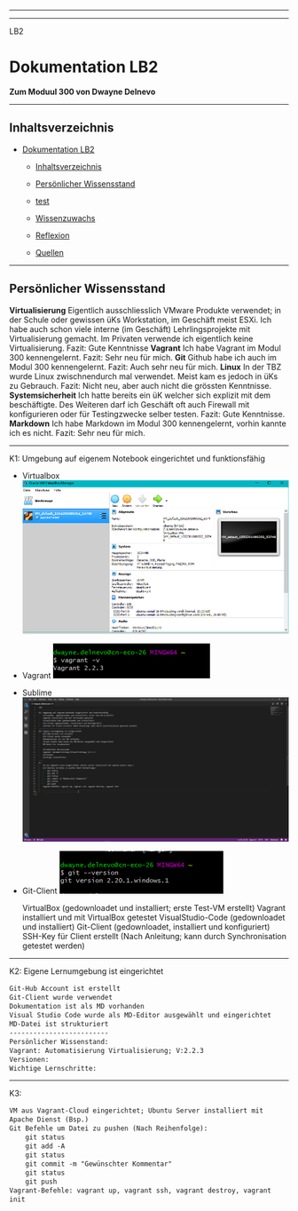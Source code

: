 ***
***
LB2
# Dokumentation LB2
**Zum Moduul 300 von Dwayne Delnevo**
***
## Inhaltsverzeichnis
- [Dokumentation LB2](#dokumentation-lb2)
  - [Inhaltsverzeichnis](#inhaltsverzeichnis)
  - [Persönlicher Wissensstand](#pers%C3%B6nlicher-wissensstand)
  - [test](#test)
  
  - [Wissenzuwachs](#wissenzuwachs)
  - [Reflexion](#reflexion)
  - [Quellen](#quellen)
  

***
## Persönlicher Wissensstand
**Virtualisierung**
Eigentlich ausschliesslich VMware Produkte verwendet; in der Schule oder gewissen üKs Workstation, im Geschäft meist ESXi. Ich habe auch schon viele interne (im Geschäft) Lehrlingsprojekte mit Virtualisierung gemacht. Im Privaten verwende ich eigentlich keine Virtualisierung. 
Fazit: Gute Kenntnisse
**Vagrant**
Ich habe Vagrant im Modul 300 kennengelernt.
Fazit: Sehr neu für mich.
**Git**
Github habe ich auch im Modul 300 kennengelernt.
Fazit: Auch sehr neu für mich.
**Linux**
In der TBZ wurde Linux zwischnendurch mal verwendet. Meist kam es jedoch in üKs zu Gebrauch.
Fazit: Nicht neu, aber auch nicht die grössten Kenntnisse.
**Systemsicherheit**
Ich hatte bereits ein üK welcher sich explizit mit dem beschäftigte. Des Weiteren darf ich Geschäft oft auch Firewall mit konfigurieren oder für Testingzwecke selber testen.
Fazit: Gute Kenntnisse.
**Markdown**
Ich habe Markdown im Modul 300 kennengelernt, vorhin kannte ich es nicht.
Fazit: Sehr neu für mich.

***


K1: Umgebung auf eigenem Notebook eingerichtet und funktionsfähig

* Virtualbox
![VirtualBox](VirtualBox.PNG)

* Vagrant
![Vagrant](Vagrant.PNG)

* Sublime
![VisualStudio](VisualStudio.PNG)

* Git-Client
![Git-Client](Git-Client.PNG)

    VirtualBox  (gedownloadet und installiert; erste Test-VM erstellt)
    Vagrant installiert und mit VirtualBox getestet 
    VisualStudio-Code (gedownloadet und installiert)
    Git-Client (gedownloadet, installiert und konfiguriert)
    SSH-Key für Client erstellt (Nach Anleitung; kann durch Synchronisation getestet werden)
----------------------------------------
K2: Eigene Lernumgebung ist eingerichtet

    Git-Hub Account ist erstellt 
    Git-Client wurde verwendet
    Dokumentation ist als MD vorhanden
    Visual Studio Code wurde als MD-Editor ausgewählt und eingerichtet
    MD-Datei ist strukturiert
    -------------------------
    Persönlicher Wissenstand:
    Vagrant: Automatisierung Virtualisierung; V:2.2.3
    Versionen:
    Wichtige Lernschritte:
----
K3:

    VM aus Vagrant-Cloud eingerichtet; Ubuntu Server installiert mit Apache Dienst (Bsp.)
    Git Befehle um Datei zu pushen (Nach Reihenfolge):
        git status
        git add -A
        git status
        git commit -m "Gewünschter Kommentar"
        git status
        git push
    Vagrant-Befehle: vagrant up, vagrant ssh, vagrant destroy, vagrant init
